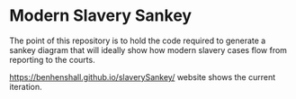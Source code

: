 # Modern Slavery Sankey

The point  of this repository is to hold the code required to generate a sankey diagram that will ideally show how modern slavery cases flow from reporting to the courts.

https://benhenshall.github.io/slaverySankey/ website shows the current iteration.

